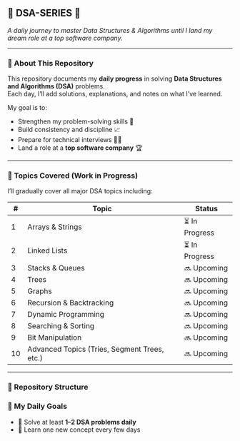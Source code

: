 ## 🧠 DSA-SERIES 🚀  
*A daily journey to master Data Structures & Algorithms until I land my dream role at a top software company.*

---

### 📅 About This Repository
This repository documents my **daily progress** in solving **Data Structures and Algorithms (DSA)** problems.  
Each day, I’ll add solutions, explanations, and notes on what I’ve learned.  

My goal is to:
- Strengthen my problem-solving skills 💪  
- Build consistency and discipline 📈  
- Prepare for technical interviews 🧑‍💻  
- Land a role at a **top software company** 🏆  

---

### 📘 Topics Covered (Work in Progress)
I’ll gradually cover all major DSA topics including:

| # | Topic | Status |
|---|--------|--------|
| 1 | Arrays & Strings | ⏳ In Progress |
| 2 | Linked Lists | ⏳ In Progress |
| 3 | Stacks & Queues | 🔜 Upcoming |
| 4 | Trees | 🔜 Upcoming |
| 5 | Graphs | 🔜 Upcoming |
| 6 | Recursion & Backtracking | 🔜 Upcoming |
| 7 | Dynamic Programming | 🔜 Upcoming |
| 8 | Searching & Sorting | 🔜 Upcoming |
| 9 | Bit Manipulation | 🔜 Upcoming |
| 10 | Advanced Topics (Tries, Segment Trees, etc.) | 🔜 Upcoming |

---

### 📂 Repository Structure






### 🧩 My Daily Goals
- 📖 Solve at least **1–2 DSA problems daily**  
- 🧠 Learn one new concept every few days 

